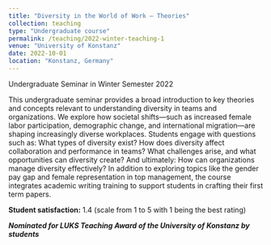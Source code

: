 ```yaml
---
title: "Diversity in the World of Work – Theories"
collection: teaching
type: "Undergraduate course"
permalink: /teaching/2022-winter-teaching-1
venue: "University of Konstanz"
date: 2022-10-01
location: "Konstanz, Germany"
---
```

Undergraduate Seminar in Winter Semester 2022

This undergraduate seminar provides a broad introduction to key theories and concepts relevant to understanding diversity in teams and organizations. We explore how societal shifts—such as increased female labor participation, demographic change, and international migration—are shaping increasingly diverse workplaces. Students engage with questions such as: What types of diversity exist? How does diversity affect collaboration and performance in teams? What challenges arise, and what opportunities can diversity create? And ultimately: How can organizations manage diversity effectively?
In addition to exploring topics like the gender pay gap and female representation in top management, the course integrates academic writing training to support students in crafting their first term papers.

**Student satisfaction:** 1.4 (scale from 1 to 5 with 1 being the best rating)

***Nominated for LUKS Teaching Award of the University of Konstanz by students***
